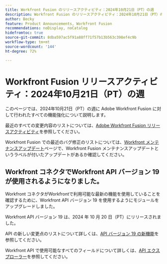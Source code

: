 ```yaml
---
title: Workfront Fusion のリリースアクティビティ：2024年10月21日（PT）の週
description: Workfront Fusion のリリースアクティビティ：2024年10月21日（PT）の週
author: Becky
feature: Product Announcements, Workfront Fusion
recommendations: noDisplay, noCatalog
hidefromtoc: true
source-git-commit: 8dba597ac5f91a88ff71f57b13b563c398ef4c9b
workflow-type: tm+mt
source-wordcount: '144'
ht-degree: 72%

---
```


# Workfront Fusion リリースアクティビティ：2024年10月21日（PT）の週

このページでは、2024年10月21日（PT）の週に Adobe Workfront Fusion に対して行われたすべての機能強化について説明します。

最近のすべての変更内容のリストについては、[Adobe Workfront Fusion リリースアクティビティ](../../../product-announcements/product-releases/fusion-release-activity/fusion-release-activity.md)を参照してください。

Workfront Fusion での最近のバグ修正のリストについては、[Workfront メンテナンスアップデート](https://experienceleague.adobe.com/docs/workfront-known-issues/releases/current-updates.html?lang=ja)ページで、Workfront Fusion メンテナンスアップデートというラベルが付いたアップデートがあるか確認してください。

## Workfront コネクタでWorkfront API バージョン 19 が使用されるようになりました。

Workfront コネクタがWorkfrontで利用可能な最新の機能を使用していることを確認するために、Workfront API バージョン 19 を使用するようにモジュールをアップグレードしました。

Workfront API バージョン 19 は、2024 年 10 月 20 日（PT）にリリースされました。

API の新しい変更点のリストについて詳しくは、[API バージョン 19 の新機能](/help/quicksilver/wf-api/api/new-api-version-19.md)を参照してください。

Workfront API で使用可能なすべてのフィールドについて詳しくは、[API エクスプローラー](https://developer.adobe.com/workfront/api-explorer)を参照してください。
